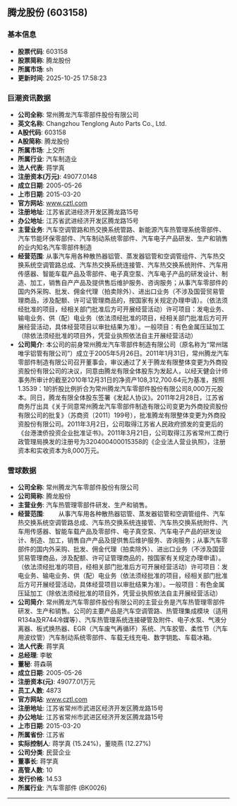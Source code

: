 ## 腾龙股份 (603158)

### 基本信息

- **股票代码**: 603158
- **股票简称**: 腾龙股份
- **所属市场**: sh
- **更新时间**: 2025-10-25 17:58:23

### 巨潮资讯数据

- **公司全称**: 常州腾龙汽车零部件股份有限公司
- **英文名称**: Changzhou Tenglong Auto Parts Co., Ltd.
- **A股代码**: 603158
- **A股简称**: 腾龙股份
- **所属市场**: 上交所
- **所属行业**: 汽车制造业
- **法人代表**: 蒋学真
- **注册资本(万元)**: 49077.0148
- **成立日期**: 2005-05-26
- **上市日期**: 2015-03-20
- **官方网站**: www.cztl.com
- **注册地址**: 江苏省武进经济开发区腾龙路15号
- **办公地址**: 江苏省武进经济开发区腾龙路15号
- **主营业务**: 汽车空调管路和热交换系统管路、新能源汽车热管理系统零部件、汽车节能环保零部件、汽车制动系统零部件、汽车电子产品研发、生产和销售的业内知名汽车零部件制造
- **经营范围**: 从事汽车用各种散热器铝管、蒸发器铝管和空调管组件、汽车热交换系统空调管路总成、汽车热交换系统连接管、汽车热交换系统附件、汽车用传感器、智能车载产品及零部件、电子真空泵、汽车电子产品的研发设计、制造、加工，销售自产产品及提供售后维护服务、咨询服务；从事汽车零部件的国内外采购、批发、佣金代理（拍卖除外）、进出口业务（不涉及国营贸易管理商品，涉及配额、许可证管理商品的，按国家有关规定办理申请）。（依法须经批准的项目，经相关部门批准后方可开展经营活动）许可项目：发电业务、输电业务、供（配）电业务（依法须经批准的项目，经相关部门批准后方可开展经营活动，具体经营项目以审批结果为准）。一般项目：有色金属压延加工（除依法须经批准的项目外，凭营业执照依法自主开展经营活动）
- **公司简介**: 本公司的前身常州腾龙汽车零部件制造有限公司（原名称为“常州瑞唯孚铝管有限公司”）成立于2005年5月26日。2011年1月31日，常州腾龙汽车零部件制造有限公司召开董事会，审议通过了关于腾龙有限整体变更为外商投资股份有限公司的决议，同意由腾龙有限全体股东为发起人，以经天健会计师事务所审计的截至2010年12月31日的净资产108,312,700.64元为基准，按照1.3539：1的折股比例折合为常州腾龙汽车零部件股份有限公司8,000万元股本。同日，腾龙有限全体股东签署《发起人协议》。2011年2月28日，江苏省商务厅出具《关于同意常州腾龙汽车零部件制造有限公司变更为外商投资股份有限公司的批复》（苏商资〔2011〕199号），批准腾龙有限整体变更为外商投资股份有限公司。2011年3月2日，公司取得江苏省人民政府颁发的变更后的《台港澳侨投资企业批准证书》。2011年3月21日，公司取得江苏省常州工商行政管理局换发的注册号为320400400015358的《企业法人营业执照》，注册资本和实收资本为8,000万元。

### 雪球数据

- **公司全称**: 常州腾龙汽车零部件股份有限公司
- **公司简称**: 腾龙股份
- **主营业务**: 汽车热管理零部件研发、生产和销售。
- **经营范围**: 　　从事汽车用各种散热器铝管、蒸发器铝管和空调管组件、汽车热交换系统空调管路总成、汽车热交换系统连接管、汽车热交换系统附件、汽车用传感器、智能车载产品及零部件、电子真空泵、汽车电子产品的研发设计、制造、加工，销售自产产品及提供售后维护服务、咨询服务；从事汽车零部件的国内外采购、批发、佣金代理（拍卖除外）、进出口业务（不涉及国营贸易管理商品，涉及配额、许可证管理商品的，按国家有关规定办理申请）。（依法须经批准的项目，经相关部门批准后方可开展经营活动）许可项目：发电业务、输电业务、供（配）电业务（依法须经批准的项目，经相关部门批准后方可开展经营活动，具体经营项目以审批结果为准）。一般项目：有色金属压延加工（除依法须经批准的项目外，凭营业执照依法自主开展经营活动）
- **公司简介**: 常州腾龙汽车零部件股份有限公司的主营业务是汽车热管理零部件研发、生产和销售。公司的主要产品是汽车空调管路、热管理集成模块（适用R134a及R744冷媒等）、汽车热管理系统连接硬管及附件、电子水泵、气液分离器、板式换热器、EGR（汽车废气再循环）系统、汽车胶管、柔性节（汽车用波纹管）汽车制动系统零部件、车载无线充电、数字钥匙、车载冰箱。
- **法人代表**: 蒋学真
- **总经理**: 李敏
- **董秘**: 蒋森萌
- **成立日期**: 2005-05-26
- **注册资本(元)**: 49077.01万元
- **员工人数**: 4873
- **官方网站**: www.cztl.com
- **注册地址**: 江苏省常州市武进区经济开发区腾龙路15号
- **办公地址**: 江苏省常州市武进区经济开发区腾龙路15号
- **上市日期**: 2015-03-20
- **所属省份**: 江苏省
- **实际控制人**: 蒋学真 (15.24%)，董晓燕 (12.27%)
- **公司分类**: 民营企业
- **董事长**: 蒋学真
- **高管人数**: 10
- **发行价格**: 14.53
- **所属行业**: 汽车零部件 (BK0026)

---